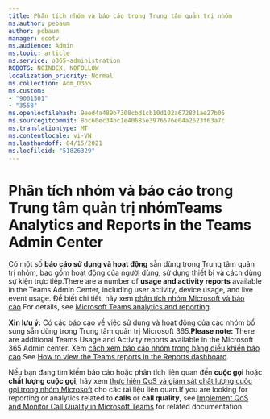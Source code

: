 ```yaml
---
title: Phân tích nhóm và báo cáo trong Trung tâm quản trị nhóm
ms.author: pebaum
author: pebaum
manager: scotv
ms.audience: Admin
ms.topic: article
ms.service: o365-administration
ROBOTS: NOINDEX, NOFOLLOW
localization_priority: Normal
ms.collection: Adm_O365
ms.custom:
- "9001501"
- "3558"
ms.openlocfilehash: 9eed4a489b7308cbd1cb10d102a672831ae27b05
ms.sourcegitcommit: 8bc60ec34bc1e40685e3976576e04a2623f63a7c
ms.translationtype: MT
ms.contentlocale: vi-VN
ms.lasthandoff: 04/15/2021
ms.locfileid: "51826329"
---
```

# <a name="teams-analytics-and-reports-in-the-teams-admin-center"></a><span data-ttu-id="ac438-102">Phân tích nhóm và báo cáo trong Trung tâm quản trị nhóm</span><span class="sxs-lookup"><span data-stu-id="ac438-102">Teams Analytics and Reports in the Teams Admin Center</span></span>

<span data-ttu-id="ac438-103">Có một số **báo cáo sử dụng và hoạt động** sẵn dùng trong Trung tâm quản trị nhóm, bao gồm hoạt động của người dùng, sử dụng thiết bị và cách dùng sự kiện trực tiếp.</span><span class="sxs-lookup"><span data-stu-id="ac438-103">There are a number of **usage and activity reports** available in the Teams Admin Center, including user activity, device usage, and live event usage.</span></span> <span data-ttu-id="ac438-104">Để biết chi tiết, hãy xem [phân tích nhóm Microsoft và báo cáo](https://docs.microsoft.com/microsoftteams/teams-analytics-and-reports/teams-reporting-reference).</span><span class="sxs-lookup"><span data-stu-id="ac438-104">For details, see [Microsoft Teams analytics and reporting](https://docs.microsoft.com/microsoftteams/teams-analytics-and-reports/teams-reporting-reference).</span></span>

<span data-ttu-id="ac438-105">**Xin lưu ý:** Có các báo cáo về việc sử dụng và hoạt động của các nhóm bổ sung sẵn dùng trong Trung tâm quản trị Microsoft 365.</span><span class="sxs-lookup"><span data-stu-id="ac438-105">**Please note:** There are additional Teams Usage and Activity reports available in the Microsoft 365 Admin center.</span></span> <span data-ttu-id="ac438-106">Xem [cách xem báo cáo nhóm trong bảng điều khiển báo cáo](https://docs.microsoft.com/microsoftteams/teams-activity-reports#how-to-view-the-teams-reports-in-the-reports-dashboard).</span><span class="sxs-lookup"><span data-stu-id="ac438-106">See [How to view the Teams reports in the Reports dashboard](https://docs.microsoft.com/microsoftteams/teams-activity-reports#how-to-view-the-teams-reports-in-the-reports-dashboard).</span></span>

<span data-ttu-id="ac438-107">Nếu bạn đang tìm kiếm báo cáo hoặc phân tích liên quan đến **cuộc gọi** hoặc **chất lượng cuộc gọi**, hãy xem [thực hiện QoS và giám sát chất lượng cuộc gọi trong nhóm Microsoft](https://docs.microsoft.com/microsoftteams/monitor-call-quality-qos) cho các tài liệu liên quan.</span><span class="sxs-lookup"><span data-stu-id="ac438-107">If you are looking for reporting or analytics related to **calls** or **call quality**, see [Implement QoS and Monitor Call Quality in Microsoft Teams](https://docs.microsoft.com/microsoftteams/monitor-call-quality-qos) for related documentation.</span></span>

